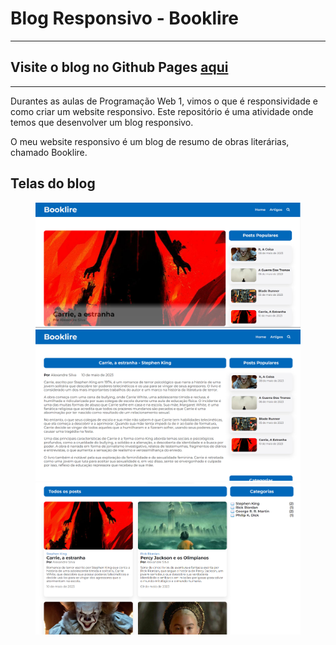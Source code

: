 # Blog Responsivo - Booklire

---

## Visite o blog no Github Pages <a href="https://thekidisalright.github.io/responsividade/" target="_blank">aqui</a>

---

Durantes as aulas de Programação Web 1, vimos o que é responsividade e como criar um website responsivo. Este repositório é uma atividade onde temos que desenvolver
um blog responsivo.

O meu website responsivo é um blog de resumo de obras literárias, chamado Booklire.

## Telas do blog

<figure>
    <img src="images/tela_inicial.png" alt="tela inicial">
    <img src="images/artigo_carrie.png" alt="artigo">
    <img src="images/todos_posts.png" alt="todos os posts">
</figure>